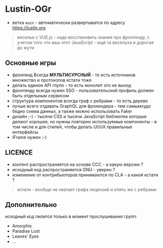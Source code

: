 # Lustin-OGr

* ветка `main` - автоматически развертыватся по адресу https://lustin.org

> веселье с VUE.js - надо восстановить знания про фронтенду, с учетом того что ваш этот JavaScript - ещё та веселуха и дорогая до жути

## Основные игры

* фронтенд Всегда **МУЛЬТИСУРСНЫЙ** - то есть источников множество и протоколов кстати тоже
* делать единое API глупо - то есть монолит это не выход
* фронтенду всегда нужен SSO - пользовательский профиль должен быть отдельным сервисом
* структура компонентов всегда граф с ребрами - то есть дерево
* лучше всего отдавать GraphQL для фронендера - тем самымхудо бедно схема данных, а также можно использовать Faker
* дизайн ;-) - тысячи CSS и тысячи JavaScript библиотек которые делают хорошее, но нужны повторно используемые компоненты - в том числе и для стилей, чтобы делать UI/UX правильные интерфейсы
* IFrame нужен ;-)

## LICENCE 

* контент распространяется на основе CCC - а какую версию ?
* исходный код распространяется GNU - уверен ?
* изменение от контрибьюторов принимаются по CLA - а какой кстати ?

> кстати - вообще не хватает графа лицензий и опять же с ребрами

## Дополнительно

исходный код пилится только в момент прослушивания групп:

* Amorphis
* Paradise Lost
* Leaves' Eyes
* ...
